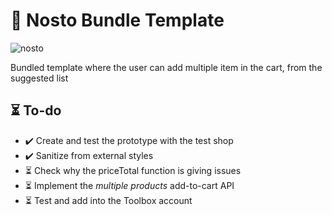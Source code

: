 # 🛒 Nosto Bundle Template
![nosto](http://cdn.www.nosto.com/wp-content/uploads/NOSTO-logo-horizontal-PRIMARY.png)

Bundled template where the user can add multiple item in the cart, from the suggested list


## ⏳  To-do

* ✔️ Create and test the prototype with the test shop
* ✔️ Sanitize from external styles
* ⏳ Check why the priceTotal function is giving issues
* ⏳ Implement the *multiple products* add-to-cart API
* ⏳ Test and add into the Toolbox account
